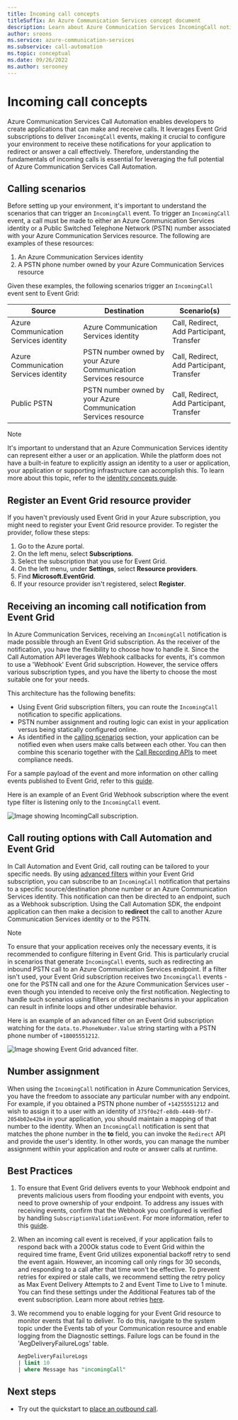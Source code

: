 ```yaml
---
title: Incoming call concepts
titleSuffix: An Azure Communication Services concept document
description: Learn about Azure Communication Services IncomingCall notification
author: sroons
ms.service: azure-communication-services
ms.subservice: call-automation
ms.topic: conceptual
ms.date: 09/26/2022
ms.author: serooney 
---
```


# Incoming call concepts

Azure Communication Services Call Automation enables developers to create applications that can make and receive calls. It leverages Event Grid subscriptions to deliver `IncomingCall` events, making it crucial to configure your environment to receive these notifications for your application to redirect or answer a call effectively. Therefore, understanding the fundamentals of incoming calls is essential for leveraging the full potential of Azure Communication Services Call Automation.

## Calling scenarios

Before setting up your environment, it's important to understand the scenarios that can trigger an `IncomingCall` event. To trigger an `IncomingCall` event, a call must be made to either an Azure Communication Services identity or a Public Switched Telephone Network (PSTN) number associated with your Azure Communication Services resource. The following are examples of these resources:

1. An Azure Communication Services identity
2. A PSTN phone number owned by your Azure Communication Services resource

Given these examples, the following scenarios trigger an `IncomingCall` event sent to Event Grid:

| Source | Destination | Scenario(s) |
| ------ | ----------- | -------- |
| Azure Communication Services identity | Azure Communication Services identity | Call, Redirect, Add Participant, Transfer |
| Azure Communication Services identity | PSTN number owned by your Azure Communication Services resource  | Call, Redirect, Add Participant, Transfer
| Public PSTN | PSTN number owned by your Azure Communication Services resource  | Call, Redirect, Add Participant, Transfer

> [!NOTE]
> It's important to understand that an Azure Communication Services identity can represent either a user or an application. While the platform does not have a built-in feature to explicitly assign an identity to a user or application, your application or supporting infrastructure can accomplish this. To learn more about this topic, refer to the [identity concepts guide](../identity-model.md).

## Register an Event Grid resource provider

If you haven't previously used Event Grid in your Azure subscription, you might need to register your Event Grid resource provider. To register the provider, follow these steps:

1. Go to the Azure portal.
2. On the left menu, select **Subscriptions**.
3. Select the subscription that you use for Event Grid.
4. On the left menu, under **Settings**, select **Resource providers**.
5. Find **Microsoft.EventGrid**.
6. If your resource provider isn't registered, select **Register**.

## Receiving an incoming call notification from Event Grid

In Azure Communication Services, receiving an `IncomingCall` notification is made possible through an Event Grid subscription. As the receiver of the notification, you have the flexibility to choose how to handle it. Since the Call Automation API leverages Webhook callbacks for events, it's common to use a 'Webhook' Event Grid subscription. However, the service offers various subscription types, and you have the liberty to choose the most suitable one for your needs.

This architecture has the following benefits:

- Using Event Grid subscription filters, you can route the `IncomingCall` notification to specific applications.
- PSTN number assignment and routing logic can exist in your application versus being statically configured online.
- As identified in the [calling scenarios](#calling-scenarios) section, your application can be notified even when users make calls between each other. You can then combine this scenario together with the [Call Recording APIs](../voice-video-calling/call-recording.md) to meet compliance needs.

For a sample payload of the event and more information on other calling events published to Event Grid, refer to this [guide](../../../event-grid/communication-services-voice-video-events.md#microsoftcommunicationincomingcall).

Here is an example of an Event Grid Webhook subscription where the event type filter is listening only to the `IncomingCall` event.

![Image showing IncomingCall subscription.](./media/subscribe-incoming-call-event-grid.png)

## Call routing options with Call Automation and Event Grid

In Call Automation and Event Grid, call routing can be tailored to your specific needs. By using [advanced filters](../../../event-grid/event-filtering.md) within your Event Grid subscription, you can subscribe to an `IncomingCall` notification that pertains to a specific source/destination phone number or an Azure Communication Services identity. This notification can then be directed to an endpoint, such as a Webhook subscription. Using the Call Automation SDK, the endpoint application can then make a decision to **redirect** the call to another Azure Communication Services identity or to the PSTN.

> [!NOTE]
> To ensure that your application receives only the necessary events, it is recommended to configure filtering in Event Grid. This is particularly crucial in scenarios that generate `IncomingCall` events, such as redirecting an inbound PSTN call to an Azure Communication Services endpoint. If a filter isn't used, your Event Grid subscription receives two `IncomingCall` events - one for the PSTN call and one for the Azure Communication Services user - even though you intended to receive only the first notification. Neglecting to handle such scenarios using filters or other mechanisms in your application can result in infinite loops and other undesirable behavior.

Here is an example of an advanced filter on an Event Grid subscription watching for the `data.to.PhoneNumber.Value` string starting with a PSTN phone number of `+18005551212`.

![Image showing Event Grid advanced filter.](./media/event-grid-advanced-filter.png)

## Number assignment

When using the `IncomingCall` notification in Azure Communication Services, you have the freedom to associate any particular number with any endpoint. For example, if you obtained a PSTN phone number of `+14255551212` and wish to assign it to a user with an identity of `375f0e2f-e8db-4449-9bf7-2054b02e42b4` in your application, you should maintain a mapping of that number to the identity. When an `IncomingCall` notification is sent that matches the phone number in the **to** field, you can invoke the `Redirect` API and provide the user's identity. In other words, you can manage the number assignment within your application and route or answer calls at runtime.

## Best Practices
1. To ensure that Event Grid delivers events to your Webhook endpoint and prevents malicious users from flooding your endpoint with events, you need to prove ownership of your endpoint. To address any issues with receiving events, confirm that the Webhook you configured is verified by handling `SubscriptionValidationEvent`. For more information, refer to this [guide](../../../event-grid/webhook-event-delivery.md).  
2. When an incoming call event is received, if your application fails to respond back with a 200Ok status code to Event Grid within the required time frame, Event Grid utilizes exponential backoff retry to send the event again. However, an incoming call only rings for 30 seconds, and responding to a call after that time won't be effective. To prevent retries for expired or stale calls, we recommend setting the retry policy as Max Event Delivery Attempts to 2 and Event Time to Live to 1 minute. You can find these settings under the Additional Features tab of the event subscription. Learn more about retries [here](../../../event-grid/delivery-and-retry.md).
3. We recommend you to enable logging for your Event Grid resource to monitor events that fail to deliver. To do this, navigate to the system topic under the Events tab of your Communication resource and enable logging from the Diagnostic settings. Failure logs can be found in the 'AegDeliveryFailureLogs' table.

    ```sql 
    AegDeliveryFailureLogs
    | limit 10 
    | where Message has "incomingCall"
    ```

## Next steps
- Try out the quickstart to [place an outbound call](../../quickstarts/call-automation/quickstart-make-an-outbound-call.md).
